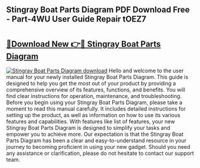 ## Stingray Boat Parts Diagram PDF Download Free - Part-4WU User Guide Repair tOEZ7

# <h2><a href="http://dfu3vy.blite.top/?on=Stingray+Boat+Parts+Diagram">🔗Download New 👉🔴 Stingray Boat Parts Diagram</a></h2>

[![Stingray Boat Parts Diagram download](https://i.imgur.com/lujVjoI.png)](http://dfu3vy.blite.top/?on=Stingray+Boat+Parts+Diagram)
Hello and welcome to the user manual for your newly installed Stingray Boat Parts Diagram. This guide is designed to help you get the most out of your product by providing a comprehensive overview of its features, functions, and benefits. You will find clear instructions for operation, maintenance, and troubleshooting. Before you begin using your Stingray Boat Parts Diagram, please take a moment to read this manual carefully. It includes detailed instructions for setting up the product, as well as information on how to use its various features and capabilities. With features like list of features, your new Stingray Boat Parts Diagram is designed to simplify your tasks and empower you to achieve more. Our expectation is that the Stingray Boat Parts Diagram has been a clear and easy-to-understand resource in your journey to becoming proficient in using your new gadget. Should you need any assistance or clarification, please do not hesitate to contact our support team.
